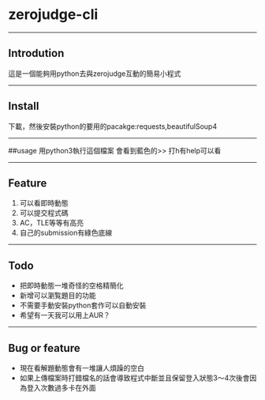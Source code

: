 # zerojudge-cli

___

## Introdution
這是一個能夠用python去與zerojudge互動的簡易小程式 

___ 

## Install
下載，然後安裝python的要用的pacakge:requests,beautifulSoup4

____

##usage
用python3執行這個檔案
會看到藍色的>>
打h有help可以看

___
## Feature
1. 可以看即時動態
2. 可以提交程式碼
3. AC，TLE等等有高亮
4. 自己的submission有綠色底線
____

## Todo 
- 把即時動態一堆奇怪的空格精簡化 
- 新增可以瀏覧題目的功能 
- 不需要手動安裝python套作可以自動安裝
- 希望有一天我可以用上AUR？

____

## Bug or feature
- 現在看解題動態會有一堆讓人煩躁的空白
- 如果上傳檔案時打錯檔名的話會導致程式中斷並且保留登入狀態3～4次後會因為登入次數過多卡在外面
